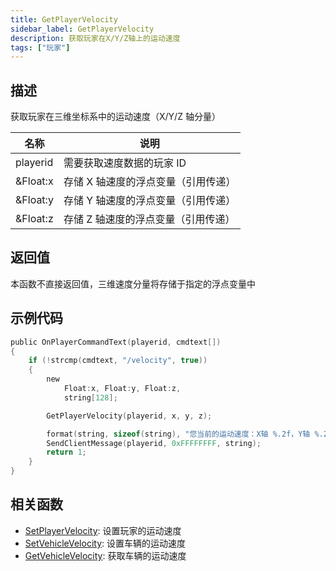 ```yaml
---
title: GetPlayerVelocity
sidebar_label: GetPlayerVelocity
description: 获取玩家在X/Y/Z轴上的运动速度
tags: ["玩家"]
---
```


## 描述

获取玩家在三维坐标系中的运动速度（X/Y/Z 轴分量）

| 名称     | 说明                                |
| -------- | ----------------------------------- |
| playerid | 需要获取速度数据的玩家 ID           |
| &Float:x | 存储 X 轴速度的浮点变量（引用传递） |
| &Float:y | 存储 Y 轴速度的浮点变量（引用传递） |
| &Float:z | 存储 Z 轴速度的浮点变量（引用传递） |

## 返回值

本函数不直接返回值，三维速度分量将存储于指定的浮点变量中

## 示例代码

```c
public OnPlayerCommandText(playerid, cmdtext[])
{
    if (!strcmp(cmdtext, "/velocity", true))
    {
        new
            Float:x, Float:y, Float:z,
            string[128];

        GetPlayerVelocity(playerid, x, y, z);

        format(string, sizeof(string), "您当前的运动速度：X轴 %.2f，Y轴 %.2f，Z轴 %.2f", x, y, z);
        SendClientMessage(playerid, 0xFFFFFFFF, string);
        return 1;
    }
}
```

## 相关函数

- [SetPlayerVelocity](SetPlayerVelocity): 设置玩家的运动速度
- [SetVehicleVelocity](SetVehicleVelocity): 设置车辆的运动速度
- [GetVehicleVelocity](GetVehicleVelocity): 获取车辆的运动速度
